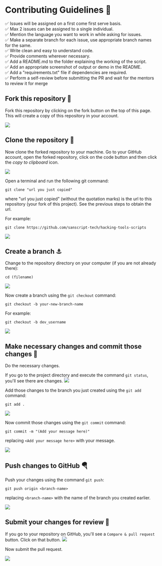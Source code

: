 # Contributing Guidelines 🌟

✅ Issues will be assigned on a first come first serve basis.</br>
✅ Max 2 issues can be assigned to a single individual.</br>
✅ Mention the language you want to work in while asking for issues.</br>
✅ Make a separate branch for each issue, use appropriate branch names for the same.</br>
✅ Write clean and easy to understand code.</br>
✅ Provide comments wherever necessary.</br>
✅ Add a README.md to the folder explaining the working of the script.</br>
✅ Add an appropriate screenshot of output or demo in the README.</br>
✅ Add a "requirements.txt" file if dependencies are required.</br>
✅ Perform a self-review before submitting the PR and wait for the mentors to review it for merge</br>

## Fork this repository 🚀

Fork this repository by clicking on the fork button on the top of this page.
This will create a copy of this repository in your account.

<img src="https://user-images.githubusercontent.com/56690856/96425111-453c6380-1219-11eb-80f4-f46a0371ed2e.png">

## Clone the repository 🏁

Now clone the forked repository to your machine. Go to your GitHub account, open the forked repository, click on the code button and then click the _copy to clipboard_ icon.

<img src="https://user-images.githubusercontent.com/56690856/96425484-b24ff900-1219-11eb-9cf0-58053ee8b758.png">

Open a terminal and run the following git command:

```
git clone "url you just copied"
```

where "url you just copied" (without the quotation marks) is the url to this repository (your fork of this project). See the previous steps to obtain the url.

For example:

```
git clone https://github.com/sanscript-tech/hacking-tools-scripts
```

<img src="https://user-images.githubusercontent.com/56690856/96425961-3ace9980-121a-11eb-8516-8235782e86f9.png">

## Create a branch ⚓

Change to the repository directory on your computer (if you are not already there):

```
cd (filename)
```

<img src="https://user-images.githubusercontent.com/56690856/96426111-6ea9bf00-121a-11eb-90e3-8ccc7183a6c0.png">

Now create a branch using the `git checkout` command:

```
git checkout -b your-new-branch-name
```

For example:

```
git checkout -b dev_username
```

<img src="https://user-images.githubusercontent.com/56690856/96426659-2a6aee80-121b-11eb-81f3-d616ae00229d.png">

## Make necessary changes and commit those changes 🚏

Do the necessary changes.

If you go to the project directory and execute the command `git status`, you'll see there are changes.
<img src="https://user-images.githubusercontent.com/56690856/96426834-6736e580-121b-11eb-9211-8b26715921ae.png">

Add those changes to the branch you just created using the `git add` command:

```
git add .
```

<img src="https://user-images.githubusercontent.com/56690856/96427459-34412180-121c-11eb-9fa1-72cdaeae61f3.png">

Now commit those changes using the `git commit` command:

```
git commit -m "(Add your message here)"
```

replacing `<Add your message here>` with your message.

<img src="https://user-images.githubusercontent.com/56690856/96427464-35724e80-121c-11eb-91c2-20001f5def5a.png">

## Push changes to GitHub 🪂

Push your changes using the command `git push`:

```
git push origin <branch-name>
```

replacing `<branch-name>` with the name of the branch you created earlier.

<img src="https://user-images.githubusercontent.com/56690856/96427466-360ae500-121c-11eb-9c02-e201906a0a72.png">

## Submit your changes for review 🚩

If you go to your repository on GitHub, you'll see a `Compare & pull request` button. Click on that button.
<img src="https://user-images.githubusercontent.com/56690856/96427945-ce08ce80-121c-11eb-9223-a120c7d72541.png">

Now submit the pull request.

<img src="https://user-images.githubusercontent.com/56690856/96427954-cfd29200-121c-11eb-90f7-1f4ea2f8342f.png">
